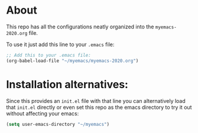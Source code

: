 # About

This repo has all the configurations neatly organized into the `myemacs-2020.org` file.

To use it just add this line to your `.emacs` file:
```lisp
;; Add this to your .emacs file:
(org-babel-load-file "~/myemacs/myemacs-2020.org")
```

# Installation alternatives:

Since this provides an `init.el` file with that line you can alternatively load that `init.el` directly or even set this repo as the emacs directory to try it out without affecting your emacs:

```lisp
(setq user-emacs-directory "~/myemacs")
```
